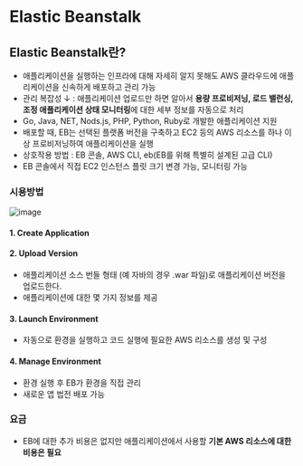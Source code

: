 # Elastic Beanstalk
## Elastic Beanstalk란?
- 애플리케이션을 실행하는 인프라에 대해 자세히 알지 못해도 AWS 클라우드에 애플리케이션을 신속하게 배포하고 관리 가능
- 관리 복잡성 ↓ : 애플리케이션 업로드만 하면 알아서 **용량 프로비저닝, 로드 밸런싱, 조정 애플리케이션 상태 모니터링**에 대한 세부 정보를 자동으로 처리
- Go, Java, NET, Nods.js, PHP, Python, Ruby로 개발한 애플리케이션 지원
- 배포할 때, EB는 선택된 플랫폼 버전을 구축하고 EC2 등의 AWS 리소스를 하나 이상 프로비저닝하여 애플리케이션을 실행
- 상호작용 방법 : EB 콘솔, AWS CLI, eb(EB를 위해 특별히 설계된 고급 CLI)
- EB 콘솔에서 직접 EC2 인스턴스 플릿 크기 변경 가능, 모니터링 가능

### 시용방법
![image](https://user-images.githubusercontent.com/79209568/170908377-2e69ad46-59e7-4ab2-b5c8-4e5887ce7b95.png)
#### 1. Create Application
#### 2. Upload Version
- 애플리케이션 소스 번들 형태 (예 자바의 경우 .war 파일)로 애플리케이션 버전을 업로드한다.
- 애플리케이션에 대한 몇 가지 정보를 제공
#### 3. Launch Environment
- 자동으로 환경을 실행하고 코드 실행에 필요한 AWS 리소스를 생성 및 구성
#### 4. Manage Environment
- 환경 실행 후 EB가 환경을 직접 관리
- 새로운 앱 법전 배포 가능

### 요금
- EB에 대한 추가 비용은 없지만 애플리케이션에서 사용할 **기본 AWS 리소스에 대한 비용은 필요**
